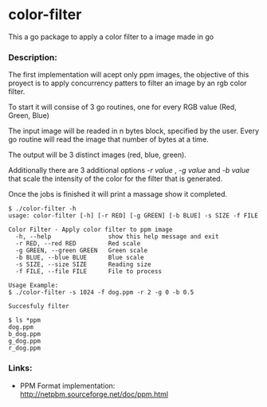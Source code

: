 # color-filter
This a go package to apply a color filter to a image made in go

### Description:
The first implementation will acept only ppm images, the objective of this proyect is to apply concurrency patters to filter an image by an rgb color filter.

To start it will consise of 3 go routines, one for every RGB value (Red, Green, Blue)

The input image will be readed in n bytes block, specified by the user. Every go routine will read the image that number of bytes at a time.

The output will be 3 distinct images (red, blue, green). 

Additionally there are 3 additional options *-r value* , *-g value* and *-b value* that scale the intensity of the color for the filter that is generated.

Once the jobs is finished it will print a massage show it completed.
```
$ ./color-filter -h
usage: color-filter [-h] [-r RED] [-g GREEN] [-b BLUE] -s SIZE -f FILE

Color Filter - Apply color filter to ppm image
  -h, --help                show this help message and exit
  -r RED, --red RED         Red scale
  -g GREEN, --green GREEN   Green scale
  -b BLUE, --blue BLUE      Blue scale
  -s SIZE, --size SIZE      Reading size
  -f FILE, --file FILE      File to process

Usage Example:
$ ./color-filter -s 1024 -f dog.ppm -r 2 -g 0 -b 0.5

Succesfuly filter

$ ls *ppm
dog.ppm
b_dog.ppm
g_dog.ppm
r_dog.ppm

```

### Links:
 - PPM Format implementation: http://netpbm.sourceforge.net/doc/ppm.html